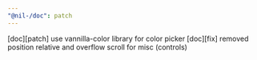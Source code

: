 ```yaml
---
"@nil-/doc": patch
---
```


[doc][patch] use vannilla-color library for color picker
[doc][fix] removed position relative and overflow scroll for misc (controls)

